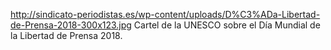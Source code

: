 http://sindicato-periodistas.es/wp-content/uploads/D%C3%ADa-Libertad-de-Prensa-2018-300x123.jpg
Cartel de la UNESCO sobre el Día Mundial de la Libertad de Prensa 2018.
